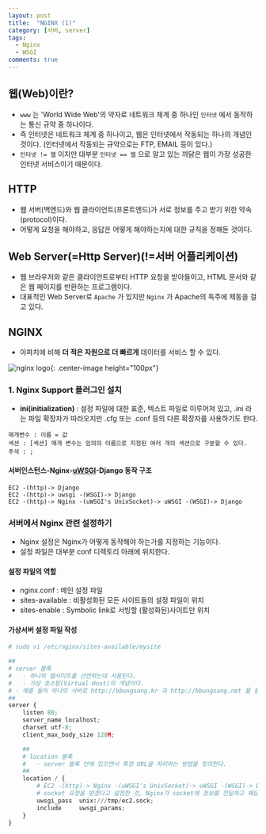 ```yaml
---
layout: post
title:  "NGINX (1)"
category: [서버, server]
tags:
  - Nginx
  - WSGI
comments: true
---
```


## 웹(Web)이란?
- `www` 는 'World Wide Web'의 약자로 네트워크 체계 중 하나인 `인터넷` 에서 동작하는 통신 규약 중 하나이다.
- 즉 인터넷은 네트워크 체계 중 하나이고, 웹은 인터넷에서 작동되는 하나의 개념인 것이다. (인터넷에서 작동되는 규약으로는 FTP, EMAIL 등이 있다.)
- `인터넷 != 웹` 이지만 대부분 `인터넷 == 웹` 으로 알고 있는 까닭은 웹이 가장 성공한 인터넷 서비스이기 때문이다.

## HTTP
- 웹 서버(백엔드)와 웹 클라이언트(프론트엔드)가 서로 정보를 주고 받기 위한 약속(protocol)이다.
- 어떻게 요청을 해야하고, 응답은 어떻게 해야하는지에 대한 규칙을 정해둔 것이다.

## Web Server(=Http Server)(!=서버 어플리케이션)
- 웹 브라우저와 같은 클라이언트로부터 HTTP 요청을 받아들이고, HTML 문서와 같은 웹 페이지를 반환하는 프로그램이다.
- 대표적인 Web Server로 `Apache` 가 있지만 `Nginx` 가 Apache의 독주에 제동을 걸고 있다.

## NGINX
- 아파치에 비해 **더 적은 자원으로 더 빠르게** 데이터를 서비스 할 수 있다.

![nginx logo]({{site.url}}/assets/nginx.png){: .center-image height="100px"}

### 1. Nginx Support 플러그인 설치
- **ini(initialization)** : 설정 파일에 대한 표준, 텍스트 파일로 이루어져 있고, .ini 라는 파일 확장자가 따라오지만 .cfg 또는 .conf 등의 다른 확장자를 사용하기도 한다.

```
매개변수 : 이름 = 값
섹션 : [섹션] 매개 변수는 임의의 이름으로 지정된 여러 개의 섹션으로 구분할 수 있다.
주석 : ;
```
#### 서버인스턴스-Nginx-[uWSGI]({{site.url}}/server/2017/07/20/wsgi.html)-Django 동작 구조

```
EC2 -(http)-> Django
EC2 -(http)-> uwsgi -(WSGI)-> Django
EC2 -(http)-> Nginx -(uWSGI's UnixSocket)-> uWSGI -(WSGI)-> Django
```

### 서버에서 Nginx 관련 설정하기
- Nginx 설정은 Nginx가 어떻게 동작해야 하는가를 지정하는 기능이다.
- 설정 파일은 대부분 conf 디렉토리 아래에 위치한다.

#### 설정 파일의 역할
- nginx.conf : 메인 설정 파일
- sites-available : 비활성화된 모든 사이트들의 설정 파일이 위치
- sites-enable : Symbolic link로 서빙할 (활성화된)사이트만 위치

#### 가상서버 설정 파일 작성

```python
# sudo vi /etc/nginx/sites-available/mysite

##
# server 블록
#	- 하나의 웹사이트를 선언하는데 사용된다.
#	- 가상 호스팅(Virtual Host)의 개념이다.
# - 예를 들어 하나의 서버로 http://bbungsang.kr 과 http://bbungsang.net 을 동시에 운영하고 싶을 경우 사용할 수 있다.
##
server {
	listen 80;
	server_name localhost;
	charset utf-8;
	client_max_body_size 128M;

	##
	# location 블록
	#	- server 블록 안에 있으면서 특정 URL을 처리하는 방법을 정의한다.
	##
	location / {
		# EC2 -(http)-> Nginx -(uWSGI's UnixSocket)-> uWSGI -(WSGI)-> Django
		# socket 요청을 받겠다고 설정한 것, Nginx가 socket에 정보를 전달하고 해당 정보를 socket이 uWSGI에 전달
		uwsgi_pass	unix:///tmp/ec2.sock;
		include		uwsgi_params;
	}
}
```
